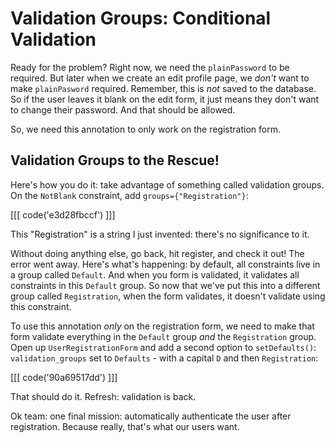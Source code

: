 # Validation Groups: Conditional Validation

Ready for the problem? Right now, we need the `plainPassword` to be required. But
later when we create an edit profile page, we *don't* want to make `plainPasword`
required. Remember, this is *not* saved to the database. So if the user leaves it
blank on the edit form, it just means they don't want to change their password.
And that should be allowed.

So, we need this annotation to only work on the registration form.

## Validation Groups to the Rescue!

Here's how you do it: take advantage of something called validation groups. On the
`NotBlank` constraint, add `groups={"Registration"}`:

[[[ code('e3d28fbccf') ]]]

This "Registration" is a string I just invented: there's no significance to it.

Without doing anything else, go back, hit register, and check it out! The error went
away. Here's what's happening: by default, all constraints live in a group called
`Default`. And when you form is validated, it validates all constraints in this
`Default` group. So now that we've put this into a different group called
`Registration`, when the form validates, it doesn't validate using this constraint.

To use this annotation *only* on the registration form, we need to make that
form validate everything in the `Default` group *and* the `Registration` group.
Open up `UserRegistrationForm` and add a second option to `setDefaults()`: `validation_groups`
set to `Defaults` - with a capital `D` and then `Registration`:

[[[ code('90a69517dd') ]]]

That should do it. Refresh: validation is back.

Ok team: one final mission: automatically authenticate the user after registration.
Because really, that's what our users want.
